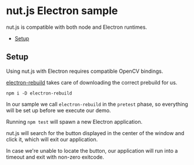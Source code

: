 # nut.js Electron sample

nut.js is compatible with both node and Electron runtimes.

- [Setup](#setup)

## Setup

Using nut.js with Electron requires compatible OpenCV bindings.

[electron-rebuild](https://www.npmjs.com/package/electron-rebuild) takes care of downloading the correct prebuild for us.

```shell script
npm i -D electron-rebuild
```

In our sample we call `electron-rebuild` in the `pretest` phase, so everything will be set up before we execute our demo.

Running `npm test` will spawn a new Electron application.

nut.js will search for the button displayed in the center of the window and click it, which will exit our application.

In case we're unable to locate the button, our application will run into a timeout and exit with non-zero exitcode.
